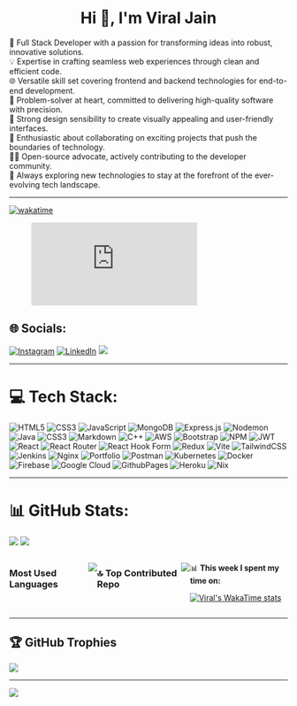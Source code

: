 <h1 align="center">Hi 👋, I'm Viral Jain</h1>
🚀 Full Stack Developer with a passion for transforming ideas into robust, innovative solutions.<br>💡 Expertise in crafting seamless web experiences through clean and efficient code.<br>🌐 Versatile skill set covering frontend and backend technologies for end-to-end development.<br>🔧 Problem-solver at heart, committed to delivering high-quality software with precision.<br>🎨 Strong design sensibility to create visually appealing and user-friendly interfaces.<br>🌟 Enthusiastic about collaborating on exciting projects that push the boundaries of technology.<br>👨‍💻 Open-source advocate, actively contributing to the developer community.<br>🚧 Always exploring new technologies to stay at the forefront of the ever-evolving tech landscape.

---
[![wakatime](https://wakatime.com/badge/user/018ed857-c0d3-4e15-ad30-9516ba83ce0b/project/f4ba22cc-0597-429b-a7c7-624f996614b0.svg)](https://wakatime.com/badge/user/018ed857-c0d3-4e15-ad30-9516ba83ce0b/project/f4ba22cc-0597-429b-a7c7-624f996614b0)

<figure><embed src="https://wakatime.com/share/@viraljain7/a41b50c2-e1d6-4301-a520-e9383e1df849.svg"></embed></figure>

## 🌐 Socials:

[![Instagram](https://img.shields.io/badge/Instagram-%23E4405F.svg?logo=Instagram&logoColor=white)](https://instagram.com/viral_jain_754) [![LinkedIn](https://img.shields.io/badge/LinkedIn-%230077B5.svg?logo=linkedin&logoColor=white)](https://linkedin.com/in/jainviral) 
<a href="mailto:veerljain1234@gmail.com"><img src="https://img.shields.io/badge/veerljain1234@gmail.com-D14836?style=flat&logo=Gmail&logoColor=white"/></a>

---

# 💻 Tech Stack:

![HTML5](https://img.shields.io/badge/html5-%23E34F26.svg?style=plastic&logo=html5&logoColor=white) ![CSS3](https://img.shields.io/badge/css3-%231572B6.svg?style=plastic&logo=css3&logoColor=white) ![JavaScript](https://img.shields.io/badge/javascript-%23323330.svg?style=plastic&logo=javascript&logoColor=%23F7DF1E) ![MongoDB](https://img.shields.io/badge/MongoDB-%234ea94b.svg?style=plastic&logo=mongodb&logoColor=white) ![Express.js](https://img.shields.io/badge/express.js-%23404d59.svg?style=plastic&logo=express&logoColor=%2361DAFB) ![Nodemon](https://img.shields.io/badge/NODEMON-%23323330.svg?style=plastic&logo=nodemon&logoColor=%BBDEAD) ![Java](https://img.shields.io/badge/java-%23ED8B00.svg?style=plastic&logo=openjdk&logoColor=white) ![CSS3](https://img.shields.io/badge/css3-%231572B6.svg?style=plastic&logo=css3&logoColor=white) ![Markdown](https://img.shields.io/badge/markdown-%23000000.svg?style=plastic&logo=markdown&logoColor=white) ![C++](https://img.shields.io/badge/c++-%2300599C.svg?style=plastic&logo=c%2B%2B&logoColor=white) ![AWS](https://img.shields.io/badge/AWS-%23FF9900.svg?style=plastic&logo=amazon-aws&logoColor=white) ![Bootstrap](https://img.shields.io/badge/bootstrap-%238511FA.svg?style=plastic&logo=bootstrap&logoColor=white) ![NPM](https://img.shields.io/badge/NPM-%23CB3837.svg?style=plastic&logo=npm&logoColor=white) ![JWT](https://img.shields.io/badge/JWT-black?style=plastic&logo=JSON%20web%20tokens) ![React](https://img.shields.io/badge/react-%2320232a.svg?style=plastic&logo=react&logoColor=%2361DAFB) ![React Router](https://img.shields.io/badge/React_Router-CA4245?style=plastic&logo=react-router&logoColor=white) ![React Hook Form](https://img.shields.io/badge/React%20Hook%20Form-%23EC5990.svg?style=plastic&logo=reacthookform&logoColor=white) ![Redux](https://img.shields.io/badge/redux-%23593d88.svg?style=plastic&logo=redux&logoColor=white) ![Vite](https://img.shields.io/badge/vite-%23646CFF.svg?style=plastic&logo=vite&logoColor=white) ![TailwindCSS](https://img.shields.io/badge/tailwindcss-%2338B2AC.svg?style=plastic&logo=tailwind-css&logoColor=white) ![Jenkins](https://img.shields.io/badge/jenkins-%232C5263.svg?style=plastic&logo=jenkins&logoColor=white) ![Nginx](https://img.shields.io/badge/nginx-%23009639.svg?style=plastic&logo=nginx&logoColor=white) ![Portfolio](https://img.shields.io/badge/Portfolio-%23000000.svg?style=plastic&logo=firefox&logoColor=#FF7139) ![Postman](https://img.shields.io/badge/Postman-FF6C37?style=plastic&logo=postman&logoColor=white) ![Kubernetes](https://img.shields.io/badge/kubernetes-%23326ce5.svg?style=plastic&logo=kubernetes&logoColor=white) ![Docker](https://img.shields.io/badge/docker-%230db7ed.svg?style=plastic&logo=docker&logoColor=white) ![Firebase](https://img.shields.io/badge/firebase-%23039BE5.svg?style=plastic&logo=firebase) ![Google Cloud](https://img.shields.io/badge/GoogleCloud-%234285F4.svg?style=plastic&logo=google-cloud&logoColor=white) ![GithubPages](https://img.shields.io/badge/github%20pages-121013?style=plastic&logo=github&logoColor=white) ![Heroku](https://img.shields.io/badge/heroku-%23430098.svg?style=plastic&logo=heroku&logoColor=white)  ![Nix](https://img.shields.io/badge/NIX-5277C3.svg?style=plastic&logo=NixOS&logoColor=white) 

---

# 📊 GitHub Stats:

![](https://github-readme-stats.vercel.app/api?username=viraljain7&theme=radical&hide_border=false&include_all_commits=false&count_private=false)
![](https://github-readme-streak-stats.herokuapp.com/?user=viraljain7&theme=radical&hide_border=false)
  


<div style="display: flex; justify-content: space-between;">

  
  ### Most Used Languages
  ![](https://github-readme-stats.vercel.app/api/top-langs/?username=viraljain7&theme=radical&hide_border=false&include_all_commits=false&count_private=false&layout=compact)
  

  ### 🔝 Top Contributed Repo
  ![](https://github-contributor-stats.vercel.app/api?username=viraljain7&limit=5&theme=radical&combine_all_yearly_contributions=true)

  <div>

  📊 **This week I spent my time on:**
  <!--START_SECTION:waka-->

  
[![Viral's WakaTime stats](https://github-readme-stats.vercel.app/api/wakatime?username=viraljain7/)](https://github.com/viraljain7/)
  
  </div>
</div>


---

## 🏆 GitHub Trophies

![](https://github-profile-trophy.vercel.app/?username=viraljain7&theme=radical&no-frame=false&no-bg=false&margin-w=4)


---

[![](https://visitcount.itsvg.in/api?id=viraljain7&icon=1&color=0)](https://visitcount.itsvg.in)

<!-- Proudly created with GPRM ( https://gprm.itsvg.in ) -->
